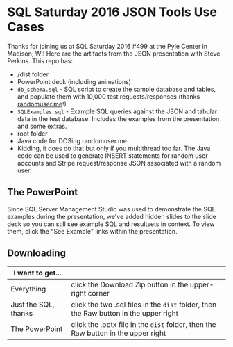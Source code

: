 # SQL Saturday 2016 JSON Tools Use Cases
Thanks for joining us at SQL Saturday 2016 #499 at the Pyle Center in Madison, WI! Here are the artifacts from the JSON presentation with Steve Perkins. This repo has:
* /dist folder
 * PowerPoint deck (including animations)
 * `db_schema.sql` - SQL script to create the sample database and tables, and populate them with 10,000 test requests/responses (thanks [randomuser.me](http://randomuser.me)!)
 * `SQLExamples.sql` - Example SQL queries against the JSON and tabular data in the test database. Includes the examples from the presentation and some extras.
* root folder
 * Java code for DOSing randomuser.me
 * Kidding, it does do that but only if you multithread too far. The Java code can be used to generate INSERT statements for random user accounts and Stripe request/response JSON associated with a random user.
 
## The PowerPoint
Since SQL Server Management Studio was used to demonstrate the SQL examples during the presentation, we've added hidden slides to the slide deck so you can still see example SQL and resultsets in context. To view them, click the "See Example" links within the presentation.


## Downloading
| I want to get... | |
|---|---|
| Everything | click the Download Zip button in the upper-right corner |
| Just the SQL, thanks | click the two .sql files in the `dist` folder, then the Raw button in the upper right |
| The PowerPoint | click the .pptx file in the `dist` folder, then the Raw button in the upper right |
